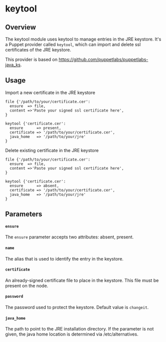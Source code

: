 keytool
=======

Overview
--------

The keytool module uses keytool to manage entries in the JRE keystore. It's a Puppet provider called `keytool`, which can import and delete ssl certificates of the JRE keystore.

This provider is based on https://github.com/puppetlabs/puppetlabs-java_ks.


Usage
-----

Import a new certificate in the JRE keystore

```puppet
file {'/path/to/your/certificate.cer':
  ensure  => file,
  content =>'Paste your signed ssl certificate here',
}

keytool {'certificate.cer':
  ensure      => present,
  certificate => '/path/to/your/certificate.cer',
  java_home   => '/path/to/your/jre'
}
```

Delete existing certificate in the JRE keystore

```puppet
file {'/path/to/your/certificate.cer':
  ensure  => file,
  content =>'Paste your signed ssl certificate here',
}

keytool {'certificate.cer':
  ensure      => absent,
  certificate => '/path/to/your/certificate.cer',
  java_home   => '/path/to/your/jre'
}
```


Parameters
----------

#### `ensure`

The `ensure` parameter accepts two attributes: absent, present.

#### `name`

The alias that is used to identify the entry in the keystore.

#### `certificate`

An already-signed certificate file to place in the keystore. This file must be present on the node.


#### `password`

The password used to protect the keystore. Default value is `changeit`.

#### `java_home`

The path to point to the JRE installation directory. If the parameter is not given, the java home location is determined via /etc/alternatives.

